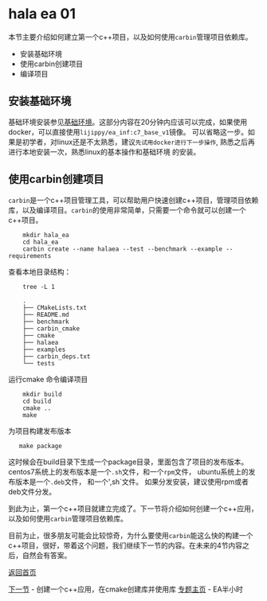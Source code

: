 hala ea 01
==============================

本节主要介绍如何建立第一个c++项目，以及如何使用`carbin`管理项目依赖库。

* 安装基础环境
* 使用carbin创建项目
* 编译项目

## 安装基础环境

基础环境安装参见[基础环境](../inf/inf.md)。这部分内容在20分钟内应该可以完成，如果使用docker，可以直接使用`lijippy/ea_inf:c7_base_v1`镜像。
可以省略这一步。如果是初学者，对linux还是不太熟悉，建议``先试用docker进行下一步操作``, 熟悉之后再进行本地安装一次，熟悉linux的基本操作和基础环境
的安装。

## 使用carbin创建项目

`carbin`是一个c++项目管理工具，可以帮助用户快速创建c++项目，管理项目依赖库，以及编译项目。`carbin`的使用非常简单，只需要一个命令就可以创建一个c++项目。

```shell
    mkdir hala_ea
    cd hala_ea
    carbin create --name halaea --test --benchmark --example --requirements
```
查看本地目录结构：

```shell
    tree -L 1
```

```shell
    .
    ├── CMakeLists.txt
    ├── README.md
    ├── benchmark
    ├── carbin_cmake
    ├── cmake
    ├── halaea
    ├── examples
    ├── carbin_deps.txt
    └── tests
```

运行cmake 命令编译项目

```shell
    mkdir build
    cd build
    cmake ..
    make
```

为项目构建发布版本

```shell
   make package
```
这时候会在build目录下生成一个package目录，里面包含了项目的发布版本。centos7系统上的发布版本是一个`.sh`文件，和一个`rpm`文件， ubuntu系统上的发布版本是一个`.deb`文件， 和一个',sh`文件。
如果分发安装，建议使用rpm或者deb文件分发。

到此为止，第一个c++项目就建立完成了。下一节将介绍如何创建一个c++应用，以及如何使用`carbin`管理项目依赖库。

目前为止，很多朋友可能会比较惊奇，为什么要使用`carbin`能这么快的构建一个c++项目，很好，带着这个问题，我们继续下一节的内容。在未来的4节内容之后，自然会有答案。

[返回首页](../../README.md) 

[下一节](a002-hala-ea.md) - 创建一个c++应用，在cmake创建库并使用库                                   [专题主页](../halfanhour.md) - EA半小时

